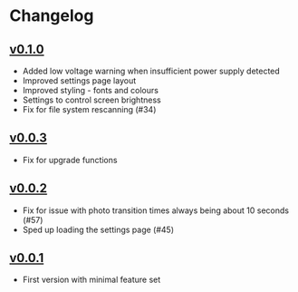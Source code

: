 # Changelog

## [v0.1.0](https://github.com/Matthewar/snekframe/releases/tag/v0.1.0)
- Added low voltage warning when insufficient power supply detected
- Improved settings page layout
- Improved styling - fonts and colours
- Settings to control screen brightness
- Fix for file system rescanning (#34)

## [v0.0.3](https://github.com/Matthewar/snekframe/releases/tag/v0.0.3)
- Fix for upgrade functions

## [v0.0.2](https://github.com/Matthewar/snekframe/releases/tag/v0.0.2)
- Fix for issue with photo transition times always being about 10 seconds (#57)
- Sped up loading the settings page (#45)

## [v0.0.1](https://github.com/Matthewar/snekframe/releases/tag/v0.0.1)
- First version with minimal feature set
